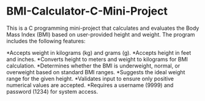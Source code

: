 # BMI-Calculator-C-Mini-Project

This is a C programming mini-project that calculates and evaluates the Body Mass Index (BMI) based on user-provided height and weight. The program includes the following features:

*Accepts weight in kilograms (kg) and grams (g).
*Accepts height in feet and inches.
*Converts height to meters and weight to kilograms for BMI calculation.
*Determines whether the BMI is underweight, normal, or overweight based on standard BMI ranges.
*Suggests the ideal weight range for the given height.
*Validates input to ensure only positive numerical values are accepted.
*Requires a username (9999) and password (1234) for system access.
